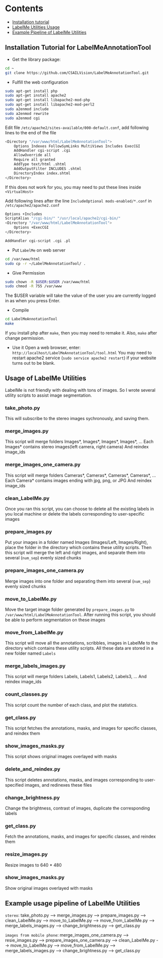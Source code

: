 # Contents
* [Installation tutorial](#Installation)
* [LabelMe Utilities Usage](#LabelMe_utility)
* [Example Pipeline of LabelMe Utilities](#pipeline)

## <a name="Installation"></a>Installation Tutorial for LabelMeAnnotationTool


* Get the library package:

```bash
cd ~
git clone https://github.com/CSAILVision/LabelMeAnnotationTool.git
```
* Fulfill the web configuration

```bash
sudo apt-get install php
sudo apt-get install apache2
sudo apt-get install libapache2-mod-php
sudo apt-get install libapache2-mod-perl2
sudo a2enmod include
sudo a2enmod rewrite
sudo a2enmod cgi
```
Edit file `/etc/apache2/sites-available/000-default.conf`, add following lines to the end of the file

```bash
<Directory "/var/www/html/LabelMeAnnotationTool">
    Options Indexes FollowSymLinks MultiViews Includes ExecCGI
    AddHandler cgi-script .cgi
    AllowOverride all
    Require all granted
    AddType text/html .shtml
    AddOutputFilter INCLUDES .shtml
    DirectoryIndex index.shtml
</Directory>
```
If this does not work for you, you may need to put these lines inside `<VirtualHost>`

Add following lines after the line `IncludeOptional mods-enabled/*.conf` in `/etc/apache2/apache2.conf`
```bash
Options +Includes
ScriptAlias "/cgi-bin/" "/usr/local/apache2/cgi-bin/"
<Directory "/var/www/html/LabelMeAnnotationTool">
    Options +ExecCGI
</Directory>

AddHandler cgi-script .cgi .pl
```

* Put `LabelMe` on web server

```bash
cd /var/www/html
sudo cp -r ~/LabelMeAnnotationTool/ .
```

* Give Permission

```bash
sudo chown -R $USER:$USER /var/www/html
sudo chmod -R 755 /var/www
```
The $USER variable will take the value of the user you are currently logged in as when you press Enter. 

* Compile
```bash
cd LabelMeAnnotationTool
make
```
If you install php after `make`, then you may need to remake it. Also, `make` after change permission.

* Use it
Open a web browser, enter: `http://localhost/LabelMeAnnotationTool/tool.html`
You may need to restart apache2 service (`sudo service apache2 restart`) if your website turns out to be blank.


##  <a name="LabelMe_utility"></a> Usage of LabelMe Utilities
LabelMe is not friendly with dealing with tons of images. So I wrote several utility scripts to assist image segmentation.

### take_photo.py
This will subscribe to the stereo images sychronously, and saving them.

### merge_images.py
This script will merge folders Images*, Images*, Images*, Images*, ...
Each Images* contains stereo images(left camera, right camera)
And reindex image_ids

### merge_images_one_camera.py
This script will merge folders Cameras*, Cameras*, Cameras*, Cameras*, ...
Each Camera* contains images ending with jpg, png, or JPG
And reindex image_ids

### clean_LabelMe.py
Once you ran this script, you can choose to delete all the existing labels in you local machine or delete the labels corresponding to user-specific images

### prepare_images.py
Put your images in a folder named Images (Images/Left, Images/Right), place the folder in the directory which contains these utility scripts. Then this script will merge the left and right images, and separate them into several (`num_sep`) evenly sized chunks

### prepare_images_one_camera.py
Merge images into one folder and 
separating them into several (`num_sep`) evenly sized chunks

### move_to_LabelMe.py
Move the target image folder generated by `prepare_images.py` to `/var/www/html/LabelMeAnnotationTool`. After running this script, you should be able to perform segmentation on these images

### move_from_LabelMe.py
This script will move all the annotations, scribbles, images in LabelMe to the directory which contains these utility scripts. All these data are stored in a new folder named `Labels`

### merge_labels_images.py
This script will merge folders Labels, Labels1, Labels2, Labels3, ...
And reindex image_ids

### count_classes.py
This script count the number of each class, and plot the statistics.

### get_class.py
This script fetches the annotations, masks, and images for specific classes, and reindex them

### show_images_masks.py
This script shows original images overlayed with masks

### delete_and_reindex.py
This script deletes annotations, masks, and images corresponding to user-specified images,
and redinexes these files

### change_brightness.py
Change the brightness, contrast of images, duplicate the corresponding labels

### get_class.py
Fetch the annotations, masks, and images for specific classes, and reindex them

### resize_images.py
Resize images to 640 * 480

### show_images_masks.py
Show original images overlayed with masks

## <a name="pipeline"></a>Example usage pipeline of LabelMe Utilities
`stereo`: take_photo.py  --> merge_images.py  -->  prepare_images.py --> clean_LabelMe.py --> move_to_LabelMe.py --> move_from_LabelMe.py --> merge_labels_images.py --> change_brightness.py --> get_class.py

`images from mobile phone`: merge_images_one_camera.py  --> resie_images.py  -->  prepare_images_one_camera.py --> clean_LabelMe.py --> move_to_LabelMe.py --> move_from_LabelMe.py --> merge_labels_images.py --> change_brightness.py --> get_class.py